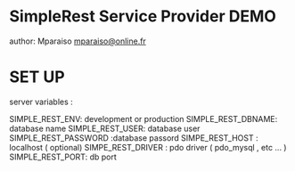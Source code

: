 SimpleRest Service Provider DEMO
================================

author: Mparaiso <mparaiso@online.fr>

# SET UP

server variables :

SIMPLE_REST_ENV: development or production
SIMPLE_REST_DBNAME: database name
SIMPLE_REST_USER: database user
SIMPLE_REST_PASSWORD :database passord
SIMPE_REST_HOST : localhost ( optional)
SIMPE_REST_DRIVER : pdo driver ( pdo_mysql , etc ... )
SIMPLE_REST_PORT: db port
